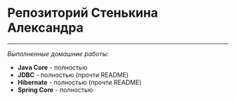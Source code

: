 # Репозиторий Стенькина Александра

***

_Выполненные домашние работы:_

* **Java Core** - полностью
* **JDBC** - полностью (прочти README)
* **Hibernate** - полностью (прочти README)
* **Spring Core** - полностью 

